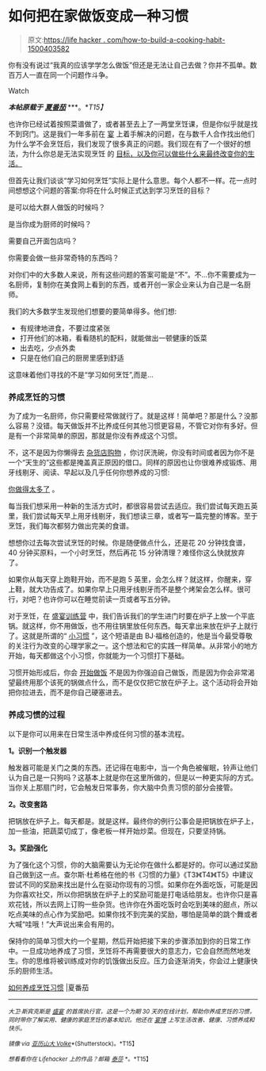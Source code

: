 # 如何把在家做饭变成一种习惯

> 原文:[https://life hacker . com/how-to-build-a-cooking-habit-1500403582](https://lifehacker.com/how-to-build-a-cooking-habit-1500403582)

你有没有说过“我真的应该学学怎么做饭”但还是无法让自己去做？你并不孤单。数百万人一直在同一个问题作斗争。

Watch

***本帖原载于*** [***夏番茄***](http://summertomato.com/how-to-build-a-cooking-habit/) ***。**T15】*

也许你已经试着按照菜谱做了，或者甚至去上了一两堂烹饪课，但是你似乎就是找不到窍门。这是我们一年多前在 [宴](http://letsfeast.com/) 上着手解决的问题，在与数千人合作找出他们为什么学不会烹饪后，我们发现了很多真正的问题。我们现在有了一个很好的想法，为什么你总是无法实现烹饪 的 [目标，以及你可以做些什么来最终改变你的生活。](https://lifehacker.com/how-can-i-get-more-into-cooking-at-home-5914303)

但首先让我们谈谈“学习如何烹饪”实际上是什么意思。每个人都不一样。花一点时间想想这个问题的答案:你将在什么时候正式达到学习烹饪的目标？

是可以给大群人做饭的时候吗？

是当你成为厨师的时候吗？

需要自己开面包店吗？

你需要会做一些非常奇特的东西吗？

对你们中的大多数人来说，所有这些问题的答案可能是“不”。不…你不需要成为一名厨师，复制你在美食网上看到的东西，或者开创一家企业来认为自己是一名厨师。

我们的大多数学生发现他们想要的要简单得多。他们想:

*   有规律地进食，不要过度紧张
*   打开他们的冰箱，看看随机的配料，就能做出一顿健康的饭菜
*   出去吃，少点外卖
*   只是在他们自己的厨房里感到舒适

这意味着他们寻找的不是“学习如何烹饪”,而是…

### 养成烹饪的习惯

为了成为一名厨师，你只需要经常做就行了。就是这样！简单吧？那是什么？没那么容易？没错。每天做饭并不比养成任何其他习惯更容易，不管它对你有多好。但是有一个非常简单的原因，那就是你没有养成这个习惯。

不，这不是因为你懒得去 [杂货店购物](https://lifehacker.com/i-hate-grocery-shopping-this-is-how-i-fixed-it-5935295) ，你讨厌洗碗，你没有时间或者因为你不是一个“天生的”这些都是掩盖真正原因的借口。同样的原因也让你很难养成锻炼、用牙线剔牙、阅读、早起以及几乎任何你想养成的习惯:

[你做得太多了](http://summertomato.com/no-really-you-have-time-to-eat-better/) 。

每当我们想采用一种新的生活方式时，都很容易尝试去适应。我们尝试每天跑五英里，我们尝试每天早上用牙线剔牙，我们想读三章，或者写一篇完整的博客。至于烹饪，我们每次都努力做出完美的食谱。

想想你过去每次尝试烹饪的时候。你是随便做点什么，还是花 20 分钟找食谱，40 分钟买原料，一个小时烹饪，然后再花 15 分钟清理？难怪你这么快就放弃了。

如果你从每天穿上跑鞋开始，而不是跑 5 英里，会怎么样？就这样，你醒来，穿上鞋，就大功告成了。如果你早上只用牙线剔牙而不是整个烤架会怎么样。很可行，对吧？也许你可以在睡觉前读一页或者写五分钟。

对于烹饪，在 [盛宴训练营](http://www.letsfeast.com/) 中，我们告诉我们的学生进门时要在炉子上放一个平底锅。就这样，你不用做饭，也不用往锅里放任何东西。每天拿出来放在炉子上就行了。这就是所谓的“ [小习惯](http://tinyhabits.com/) ”，这个短语是由 BJ·福格创造的，他是当今最受尊敬的关注行为改变的心理学家之一。这个想法和它的实践一样简单。从非常小的地方开始，每天都做这个小习惯，你就能为一个习惯打下基础。

习惯开始形成后，你会 [开始做饭](https://lifehacker.com/how-i-broke-my-addiction-to-takeout-and-started-cooking-476039932) 不是因为你强迫自己做饭，而是因为你会非常渴望最终用那个该死的锅做点什么，而不是仅仅把它放在炉子上。这个活动将会开始把你拉进去，而不是你自己硬塞进去。

### 养成习惯的过程

以下是你可以用来在日常生活中养成任何习惯的基本流程。

**1。识别一个触发器**

触发器可能是关门之类的东西。还记得在电影中，当一个角色被催眠，铃声让他们认为自己是一只狗吗？这基本上就是你在这里所做的，但是以一种更实际的方式。当你关上那扇门时，它会触发日常事务，你大脑中负责习惯的部分会接管。

**2。改变套路**

把锅放在炉子上。每天都是。就是这样。最终你的例行公事会是把锅放在炉子上，加一些油，把蔬菜切成丁，像老板一样开始炒菜。但现在，只要坚持锅。

**3。奖励强化**

为了强化这个习惯，你的大脑需要认为无论你在做什么都是好的。你可以通过奖励自己做到这一点。查尔斯·杜希格在他的书《习惯的力量》《T3》《T4》《T5》中建议尝试不同的奖励来找出是什么在驱动你现有的习惯。如果你在外面吃饭，可能是因为你喜欢社交，所以你把锅放在炉子上的奖励可能是打电话给朋友。也许你只是喜欢花钱，所以去网上订购一些杂货。也许你在外面吃饭时会吃到美味的甜点，所以吃点美味的点心作为奖励吧。如果你找不到完美的奖励，哪怕是简单的跳个舞或者大喊“哇哦！”大声说出来会有用的。

保持你的简单习惯大约一个星期，然后开始把接下来的步骤添加到你的日常工作中。一旦成功地养成了习惯，烹饪将不再需要很大的意志力，它会自然而然地发生。你的思维将被训练成对你的饥饿做出反应。压力会逐渐消失，你会过上健康快乐的厨师生活。

[如何养成烹饪习惯](http://summertomato.com/how-to-build-a-cooking-habit/) |夏番茄

* * *

<small>*大卫·斯宾克斯是*</small> [<small>*盛宴*</small>](http://letsfeast.com/) <small>*的首席执行官，这是一个为期 30 天的在线计划，帮助你养成烹饪的习惯，同时带你了解实用、健康的家庭烹饪的基本知识。他还在*</small> [<small>*宴博*</small>](http://blog.letsfeast.com/) <small>*上写生活改善、健康、习惯养成和快乐。*</small>

<small>*镜像 via*</small> [<small>*亚历山大 Volke*</small>](http://www.shutterstock.com/pic.mhtml?id=139839970&src=id)<small>*(Shutterstock)。*T15】</small>

<small>*想看看你在 Lifehacker 上的作品？邮箱*</small> [<small>*泰莎*</small>](https://mail.google.com/mail/?view=cm&fs=1&tf=1&to=tessa@lifehacker.com) <small>*。*T15】</small>